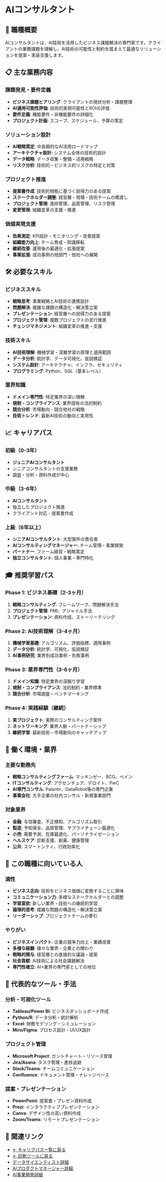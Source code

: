 # AIコンサルタント

## 🎯 職種概要
AIコンサルタントは、AI技術を活用したビジネス課題解決の専門家です。クライアントの業務課題を理解し、AI技術の可能性と制約を踏まえて最適なソリューションを提案・実装支援します。

## 📋 主な業務内容

### 課題発見・要件定義
- **ビジネス課題ヒアリング**: クライアントの現状分析・課題整理
- **AI適用可能性評価**: 技術的実現可能性とROIの評価
- **要件定義**: 機能要件・非機能要件の詳細化
- **プロジェクト計画**: スコープ、スケジュール、予算の策定

### ソリューション設計
- **AI戦略策定**: 中長期的なAI活用ロードマップ
- **アーキテクチャ設計**: システム全体の技術的設計
- **データ戦略**: データ収集・整備・活用戦略
- **リスク分析**: 技術的・ビジネス的リスクの特定と対策

### プロジェクト推進
- **提案書作成**: 技術的根拠に基づく説得力のある提案
- **ステークホルダー調整**: 経営層・現場・技術チームの橋渡し
- **プロジェクト管理**: 進捗管理、品質管理、リスク管理
- **変更管理**: 組織変革の支援・推進

### 価値実現支援
- **効果測定**: KPI設計・モニタリング・改善提案
- **組織能力向上**: チーム育成・知識移転
- **継続改善**: 運用後の最適化・拡張提案
- **事業拡張**: 成功事例の他部門・他社への展開

## 🛠️ 必要なスキル

### ビジネススキル
- **戦略思考**: 事業戦略とAI技術の連携設計
- **問題解決**: 複雑な課題の構造化・解決策立案
- **プレゼンテーション**: 経営層への説得力のある提案
- **プロジェクト管理**: 複数プロジェクトの並行推進
- **チェンジマネジメント**: 組織変革の推進・支援

### 技術スキル
- **AI技術理解**: 機械学習・深層学習の原理と適用範囲
- **データ分析**: 統計学、データ可視化、仮説検証
- **システム設計**: アーキテクチャ、インフラ、セキュリティ
- **プログラミング**: Python、SQL（基本レベル）

### 業界知識
- **ドメイン専門性**: 特定業界の深い理解
- **規制・コンプライアンス**: 業界固有の法的制約
- **競合分析**: 市場動向・競合他社の戦略
- **技術トレンド**: 最新AI技術の動向と実用性

## 📈 キャリアパス

### 初級（0-3年）
- **ジュニアAIコンサルタント**
- シニアコンサルタントの支援業務
- 調査・分析・資料作成が中心

### 中級（3-6年）
- **AIコンサルタント**
- 独立したプロジェクト推進
- クライアント対応・提案書作成

### 上級（6年以上）
- **シニアAIコンサルタント**: 大型案件の責任者
- **AIコンサルティングマネージャー**: チーム管理・事業開発
- **パートナー**: ファーム経営・戦略策定
- **独立コンサルタント**: 個人事業・専門特化

## 🎓 推奨学習パス

### Phase 1: ビジネス基礎（2-3ヶ月）
1. **戦略コンサルティング**: フレームワーク、問題解決手法
2. **プロジェクト管理**: PMI、アジャイル手法
3. **プレゼンテーション**: 資料作成、ストーリーテリング

### Phase 2: AI技術理解（3-4ヶ月）
1. **機械学習基礎**: アルゴリズム、評価指標、適用事例
2. **データ分析**: 統計学、可視化、仮説検証
3. **AI事例研究**: 業界別成功事例・失敗事例

### Phase 3: 業界専門性（3-6ヶ月）
1. **ドメイン知識**: 特定業界の深掘り学習
2. **規制・コンプライアンス**: 法的制約・業界標準
3. **競合分析**: 市場調査・ベンチマーキング

### Phase 4: 実践経験（継続）
1. **実プロジェクト**: 実際のコンサルティング案件
2. **ネットワーキング**: 業界人脈・パートナーシップ
3. **継続学習**: 最新技術・市場動向のキャッチアップ

## 💼 働く環境・業界

### 主要な勤務先
- **戦略コンサルティングファーム**: マッキンゼー、BCG、ベイン
- **ITコンサルティング**: アクセンチュア、デロイト、PwC
- **AI専門コンサル**: Palantir、DataRobot等の専門企業
- **事業会社**: 大手企業の社内コンサル・新規事業部門

### 対象業界
- **金融**: 与信審査、不正検知、アルゴリズム取引
- **製造**: 予知保全、品質管理、サプライチェーン最適化
- **小売**: 需要予測、在庫最適化、パーソナライゼーション
- **ヘルスケア**: 診断支援、創薬、健康管理
- **公共**: スマートシティ、行政効率化

## 🌟 この職種に向いている人

### 適性
- **ビジネス志向**: 技術をビジネス価値に変換することに興味
- **コミュニケーション力**: 多様なステークホルダーとの調整
- **学習意欲**: 新しい業界・技術への継続的学習
- **論理的思考**: 複雑な問題の構造化・解決策立案
- **リーダーシップ**: プロジェクトチームの牽引

### やりがい
- **ビジネスインパクト**: 企業の競争力向上・業績改善
- **多様な経験**: 様々な業界・企業との関わり
- **戦略的関与**: 経営層との直接的な議論・提案
- **社会貢献**: AI技術による社会課題解決
- **専門性確立**: AI×業界の専門家としての地位

## 🔧 代表的なツール・手法

### 分析・可視化ツール
- **Tableau/Power BI**: ビジネスダッシュボード作成
- **Python/R**: データ分析・統計解析
- **Excel**: 財務モデリング・シミュレーション
- **Miro/Figma**: プロセス設計・UI/UX設計

### プロジェクト管理
- **Microsoft Project**: ガントチャート・リソース管理
- **Jira/Asana**: タスク管理・進捗追跡
- **Slack/Teams**: チームコミュニケーション
- **Confluence**: ドキュメント管理・ナレッジベース

### 提案・プレゼンテーション
- **PowerPoint**: 提案書・プレゼン資料作成
- **Prezi**: インタラクティブプレゼンテーション
- **Canva**: デザイン性の高い資料作成
- **Zoom/Teams**: リモートプレゼンテーション

## 🔗 関連リンク

- [← キャリアパス一覧に戻る](../ai_career_paths_guide.md)
- [← 診断ツールに戻る](https://centraleden.github.io/ai_training/career_path_interactive.html)
- [データサイエンティスト詳細](data-scientist.md)
- [AIプロダクトマネージャー詳細](ai-product-manager.md)
- [AI事業開発詳細](ai-business-development.md) 